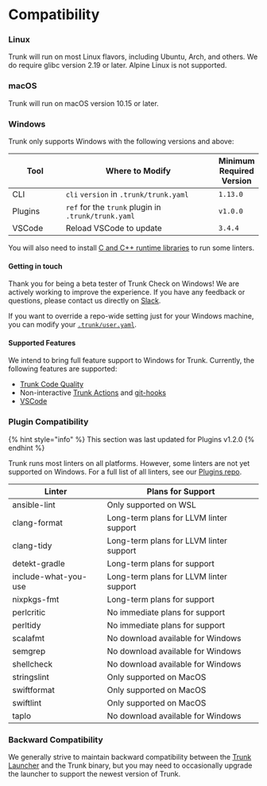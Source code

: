 # Compatibility

### Linux

Trunk will run on most Linux flavors, including Ubuntu, Arch, and others. We do require glibc version 2.19 or later. Alpine Linux is not supported.

### macOS

Trunk will run on macOS version 10.15 or later.

### Windows

Trunk only supports Windows with the following versions and above:

<table><thead><tr><th width="112.33333333333331">Tool</th><th width="397">Where to Modify</th><th>Minimum Required Version</th></tr></thead><tbody><tr><td>CLI</td><td><code>cli</code> <code>version</code> in <code>.trunk/trunk.yaml</code></td><td><code>1.13.0</code></td></tr><tr><td>Plugins</td><td><code>ref</code> for the <code>trunk</code> plugin in <code>.trunk/trunk.yaml</code></td><td><code>v1.0.0</code></td></tr><tr><td>VSCode</td><td>Reload VSCode to update</td><td><code>3.4.4</code></td></tr></tbody></table>

You will also need to install [C and C++ runtime libraries](https://aka.ms/vs/17/release/vc_redist.x64.exe) to run some linters.

#### Getting in touch

Thank you for being a beta tester of Trunk Check on Windows! We are actively working to improve the experience. If you have any feedback or questions, please contact us directly on [Slack](https://slack.trunk.io/).

If you want to override a repo-wide setting just for your Windows machine, you can modify your [`.trunk/user.yaml`](configuration/per-user-overrides.md).

#### Supported Features

We intend to bring full feature support to Windows for Trunk. Currently, the following features are supported:

* [Trunk Code Quality](../../../code-quality/code-quality.md)
* Non-interactive [Trunk Actions](actions/) and [git-hooks](actions/git-hooks.md)
* [VSCode](../../../code-quality/ide-integration/vscode.md)

### Plugin Compatibility

{% hint style="info" %}
This section was last updated for Plugins v1.2.0
{% endhint %}

Trunk runs most linters on all platforms. However, some linters are not yet supported on Windows. For a full list of all linters, see our [Plugins repo](https://github.com/trunk-io/plugins).

<table data-full-width="false"><thead><tr><th>Linter</th><th>Plans for Support</th></tr></thead><tbody><tr><td>ansible-lint</td><td>Only supported on WSL</td></tr><tr><td>clang-format</td><td>Long-term plans for LLVM linter support</td></tr><tr><td>clang-tidy</td><td>Long-term plans for LLVM linter support</td></tr><tr><td>detekt-gradle</td><td>Long-term plans for support</td></tr><tr><td>include-what-you-use</td><td>Long-term plans for LLVM linter support</td></tr><tr><td>nixpkgs-fmt</td><td>Long-term plans for support</td></tr><tr><td>perlcritic</td><td>No immediate plans for support</td></tr><tr><td>perltidy</td><td>No immediate plans for support</td></tr><tr><td>scalafmt</td><td>No download available for Windows</td></tr><tr><td>semgrep</td><td>No download available for Windows</td></tr><tr><td>shellcheck</td><td>No download available for Windows</td></tr><tr><td>stringslint</td><td>Only supported on MacOS</td></tr><tr><td>swiftformat</td><td>Only supported on MacOS</td></tr><tr><td>swiftlint</td><td>Only supported on MacOS</td></tr><tr><td>taplo</td><td>No download available for Windows</td></tr></tbody></table>

### Backward Compatibility

We generally strive to maintain backward compatibility between the [Trunk Launcher](install.md#the-trunk-launcher) and the Trunk binary, but you may need to occasionally upgrade the launcher to support the newest version of Trunk.
